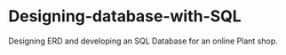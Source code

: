 # Designing-database-with-SQL
Designing ERD and developing an SQL Database for an online Plant shop.
